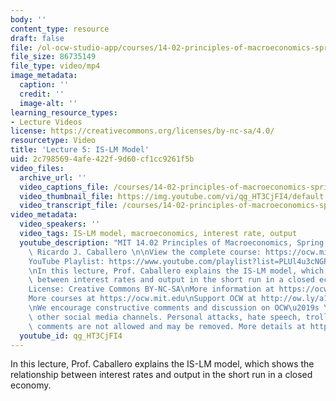 ```yaml
---
body: ''
content_type: resource
draft: false
file: /ol-ocw-studio-app/courses/14-02-principles-of-macroeconomics-spring-2023/1402-sp23-lecture-5-v2_360p_16_9.mp4
file_size: 86735149
file_type: video/mp4
image_metadata:
  caption: ''
  credit: ''
  image-alt: ''
learning_resource_types:
- Lecture Videos
license: https://creativecommons.org/licenses/by-nc-sa/4.0/
resourcetype: Video
title: 'Lecture 5: IS-LM Model'
uid: 2c798569-4afe-422f-9d60-cf1cc9261f5b
video_files:
  archive_url: ''
  video_captions_file: /courses/14-02-principles-of-macroeconomics-spring-2023/1bSxsZeltjhghKGexIxnYoQygUdsGdCb8_transcript.webvtt
  video_thumbnail_file: https://img.youtube.com/vi/qg_HT3CjFI4/default.jpg
  video_transcript_file: /courses/14-02-principles-of-macroeconomics-spring-2023/1bSxsZeltjhghKGexIxnYoQygUdsGdCb8_transcript.pdf
video_metadata:
  video_speakers: ''
  video_tags: IS-LM model, macroeconomics, interest rate, output
  youtube_description: "MIT 14.02 Principles of Macroeconomics, Spring 2023\nInstructor:\
    \ Ricardo J. Caballero \n\nView the complete course: https://ocw.mit.edu/courses/14-02-principles-of-macroeconomics-spring-2023/\n\
    YouTube Playlist: https://www.youtube.com/playlist?list=PLUl4u3cNGP62EXoZ4B3_Ob7lRRwpGQxkb\n\
    \nIn this lecture, Prof. Caballero explains the IS-LM model, which shows the relationship\
    \ between interest rates and output in the short run in a closed economy. \n\n\
    License: Creative Commons BY-NC-SA\nMore information at https://ocw.mit.edu/terms\n\
    More courses at https://ocw.mit.edu\nSupport OCW at http://ow.ly/a1If50zVRlQ\n\
    \nWe encourage constructive comments and discussion on OCW\u2019s YouTube and\
    \ other social media channels. Personal attacks, hate speech, trolling, and inappropriate\
    \ comments are not allowed and may be removed. More details at https://ocw.mit.edu/comments."
  youtube_id: qg_HT3CjFI4
---
```

In this lecture, Prof. Caballero explains the IS-LM model, which shows the relationship between interest rates and output in the short run in a closed economy.